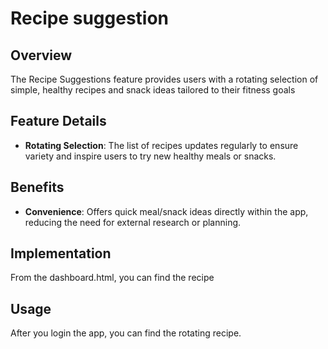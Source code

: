 # Recipe suggestion

## Overview
The Recipe Suggestions feature provides users with a rotating selection of simple, healthy recipes and snack ideas tailored to their fitness goals

## Feature Details
- **Rotating Selection**: The list of recipes updates regularly to ensure variety and inspire users to try new healthy meals or snacks.

## Benefits
- **Convenience**: Offers quick meal/snack ideas directly within the app, reducing the need for external research or planning.

## Implementation
From the dashboard.html, you can find the recipe

## Usage
After you login the app, you can find the rotating recipe.
